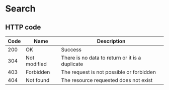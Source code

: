 # Search

## HTTP code

| Code | Name | Description |
| --- | --- | --- |
| 200 | OK | Success |
| 304 | Not modified | There is no data to return or it is a duplicate |
| 403 | Forbidden | The request is not possible or forbidden |
| 404 | Not found | The resource requested does not exist |
